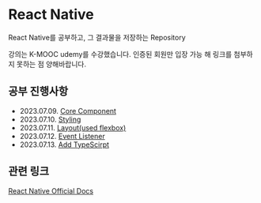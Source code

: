 # React Native

React Native를 공부하고, 그 결과물을 저장하는 Repository

강의는 K-MOOC udemy를 수강했습니다. 인증된 회원만 입장 가능 해 링크를 첨부하지 못하는 점 양해바랍니다.

## 공부 진행사항

- 2023.07.09. [Core Component](https://rosenfence.tistory.com/30)
- 2023.07.10. [Styling](https://rosenfence.tistory.com/31)
- 2023.07.11. [Layout(used flexbox)](https://rosenfence.tistory.com/32)
- 2023.07.12. [Event Listener](https://rosenfence.tistory.com/33)
- 2023.07.13. [Add TypeScirpt](https://rosenfence.tistory.com/34)

## 관련 링크

[React Native Official Docs](https://reactnative.dev/docs/getting-started)
